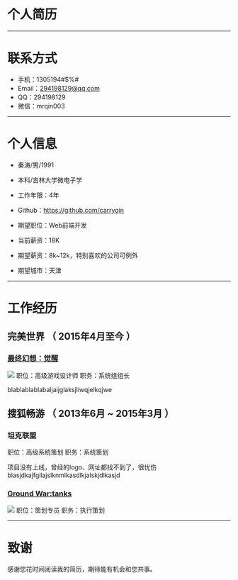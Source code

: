 # 个人简历

---

# 联系方式

- 手机：1305194#$%#
- Email：294198129@qq.com
- QQ：294198129
- 微信：mrqin003

---

# 个人信息

 - 秦涛/男/1991 
 - 本科/吉林大学微电子学 
 - 工作年限：4年
 - Github：https://github.com/carryqin

 - 期望职位：Web前端开发
 - 当前薪资：18K
 - 期望薪资：8k~12k，特别喜欢的公司可例外
 - 期望城市：天津

---

# 工作经历

## 完美世界 （ 2015年4月至今 ）

### [最终幻想：觉醒](ff.laohu.com)
![](http://otdgo898q.bkt.clouddn.com/17-7-21/58844368.jpg)
职位：高级游戏设计师 职务：系统组组长

blablablablabaljaijglaksjliwqjelkqjwe

 
## 搜狐畅游 （ 2013年6月 ~ 2015年3月 ）

### 坦克联盟
职位：高级系统策划 职务：系统策划

项目没有上线，曾经的logo、网址都找不到了，很忧伤blasjdkajfgilajslknmlkasdlkjalskjdlkasjd


### [Ground War:tanks](tanks.mail.ru)
![](http://otdgo898q.bkt.clouddn.com/17-7-21/82763242.jpg)
职位：策划专员	职务：执行策划


---

# 致谢
感谢您花时间阅读我的简历，期待能有机会和您共事。

